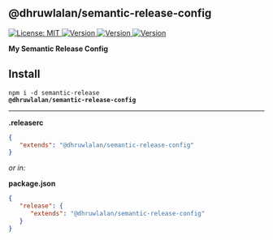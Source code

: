 ## @dhruwlalan/semantic-release-config

<p>
   <a href="https://github.com/dhruwlalan/semantic-release-config/blob/master/LICENSE" target="_blank">
      <img alt="License: MIT" src="https://img.shields.io/npm/l/@dhruwlalan/semantic-release-config" />
   </a>
   <a href="https://www.npmjs.com/package/@dhruwlalan/semantic-release-config" target="_blank">
      <img alt="Version" src="https://img.shields.io/npm/v/@dhruwlalan/semantic-release-config">
   </a>
   <a href="https://github.com/dhruwlalan/semantic-release-config/actions" target="_blank">
      <img alt="Version" src="https://github.com/dhruwlalan/semantic-release-config/actions/workflows/release.yml/badge.svg?branch=master">
   </a>
   <a href="https://github.com/semantic-release/semantic-release" target="_blank">
      <img alt="Version" src="https://img.shields.io/badge/semantic--release-angular-e10079?logo=semantic-release">
   </a>
</p>

**My Semantic Release Config**

## Install

<code>npm i -d semantic-release <b>@dhruwlalan/semantic-release-config</b></code>

---

**.releaserc**
```json
{
   "extends": "@dhruwlalan/semantic-release-config"
}
```

*or in:*

**package.json**
```json
{
   "release": {
      "extends": "@dhruwlalan/semantic-release-config"
   }
}
```
